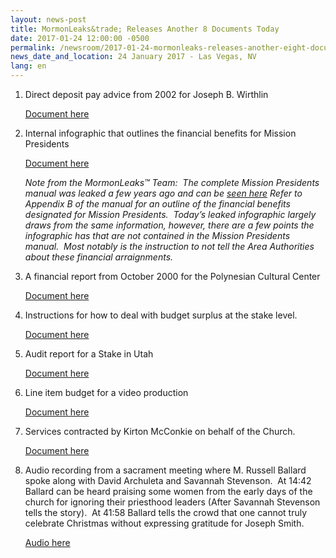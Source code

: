 ```yaml
---
layout: news-post
title: MormonLeaks&trade; Releases Another 8 Documents Today 
date: 2017-01-24 12:00:00 -0500
permalink: /newsroom/2017-01-24-mormonleaks-releases-another-eight-documents-today/
news_date_and_location: 24 January 2017 - Las Vegas, NV
lang: en
---
```

1. Direct deposit pay advice from 2002 for Joseph B. Wirthlin

	[Document here](http://docdro.id/l3weqy5)

2. Internal infographic that outlines the financial benefits for Mission Presidents

	[Document here](http://docdro.id/GZn8JbC)

	*Note from the MormonLeaks™ Team:  The complete Mission Presidents manual was leaked a few years ago and can be [seen here]( https://ia801808.us.archive.org/21/items/MissionPresidentsHandbook2006/Mission%20Presidents_%20Handbook-(2006).pdf)
	Refer to Appendix B of the manual for an outline of the financial benefits designated for Mission Presidents.  Today’s leaked infographic largely draws from the same information, however, there are a few points the infographic has that are not contained in the Mission Presidents manual.  Most notably is the instruction to not tell the Area Authorities about these financial arraignments.*

3. A financial report from October 2000 for the Polynesian Cultural Center

	[Document here](http://docdro.id/zY7REVk)

4. Instructions for how to deal with budget surplus at the stake level.

	[Document here](http://docdro.id/4IhOKp0)

5. Audit report for a Stake in Utah

	[Document here](http://docdro.id/v7oH2Ef)

6. Line item budget for a video production

	[Document here](http://docdro.id/GyvsEpm)

7. Services contracted by Kirton McConkie on behalf of the Church. 

	[Document here](http://docdro.id/DvmeVny)

8. Audio recording from a sacrament meeting where M. Russell Ballard spoke along with David Archuleta and Savannah Stevenson.  At 14:42 Ballard can be heard praising some women from the early days of the church for ignoring their priesthood leaders (After Savannah Stevenson tells the story).  At 41:58 Ballard tells the crowd that one cannot truly celebrate Christmas without expressing gratitude for Joseph Smith.

	[Audio here](https://soundcloud.com/ryan-mcknight-11/ballard-christmas-address-2017)

